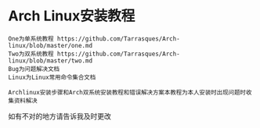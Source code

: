 # Arch Linux安装教程
```
One为单系统教程 https://github.com/Tarrasques/Arch-linux/blob/master/one.md
Two为双系统教程 https://github.com/Tarrasques/Arch-linux/blob/master/two.md
Bug为问题解决文档
Linux为Linux常用命令集合文档

Archlinux安装步骤和Arch双系统安装教程和错误解决方案本教程为本人安装时出现问题时收集资料解决
```

如有不对的地方请告诉我及时更改
